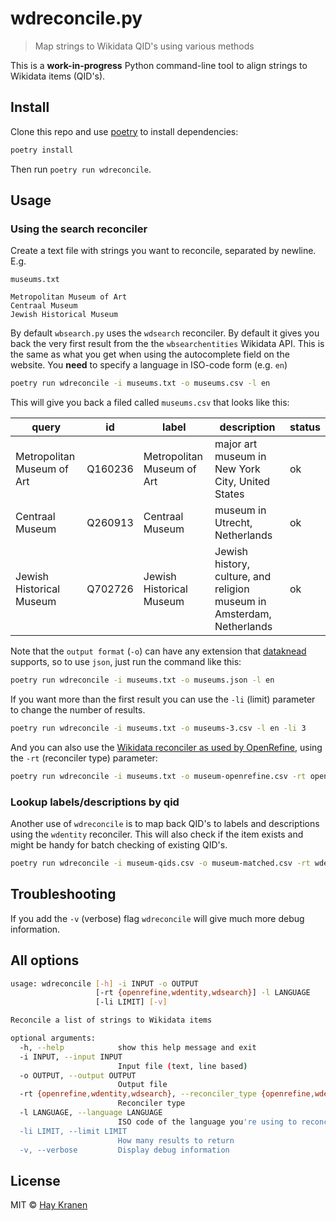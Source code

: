 # wdreconcile.py
> Map strings to Wikidata QID's using various methods

This is a **work-in-progress** Python command-line tool to align strings to Wikidata items (QID's).

## Install
Clone this repo and use [poetry](https://python-poetry.org/) to install dependencies:

```bash
poetry install
```

Then run `poetry run wdreconcile`.

## Usage

### Using the search reconciler
Create a text file with strings you want to reconcile, separated by newline. E.g.

`museums.txt`
```csv
Metropolitan Museum of Art
Centraal Museum
Jewish Historical Museum
```

By default `wbsearch.py` uses the `wdsearch` reconciler. By default it gives you back the very first result from the the `wbsearchentities` Wikidata API. This is the same as what you get when using the autocomplete field on the website. You **need** to specify a language in ISO-code form (e.g. `en`)

```bash
poetry run wdreconcile -i museums.txt -o museums.csv -l en
```

This will give you back a filed called `museums.csv` that looks like this:

|query|id|label|description|status|
|-----|--|-----|-----------|------|
|Metropolitan Museum of Art|Q160236|Metropolitan Museum of Art|major art museum in New York City, United States|ok|
|Centraal Museum|Q260913|Centraal Museum|museum in Utrecht, Netherlands|ok|
|Jewish Historical Museum|Q702726|Jewish Historical Museum|Jewish history, culture, and religion museum in Amsterdam, Netherlands|ok|

Note that the `output format` (`-o`) can have any extension that [dataknead](https://github.com/hay/dataknead) supports, so to use `json`, just run the command like this:
```bash
poetry run wdreconcile -i museums.txt -o museums.json -l en
```

If you want more than the first result you can use the `-li` (limit) parameter to change the number of results.

```bash
poetry run wdreconcile -i museums.txt -o museums-3.csv -l en -li 3
```

And you can also use the [Wikidata reconciler as used by OpenRefine](https://wdreconcile.toolforge.org/), using the `-rt` (reconciler type) parameter:

```bash
poetry run wdreconcile -i museums.txt -o museum-openrefine.csv -rt openrefine -l en
```

### Lookup labels/descriptions by qid
Another use of `wdreconcile` is to map back QID's to labels and descriptions using the `wdentity` reconciler. This will also check if the item exists and might be handy for batch checking of existing QID's.

```bash
poetry run wdreconcile -i museum-qids.csv -o museum-matched.csv -rt wdentity -l en
```

## Troubleshooting
If you add the `-v` (verbose) flag `wdreconcile` will give much more debug information.

## All options
```bash
usage: wdreconcile [-h] -i INPUT -o OUTPUT
                   [-rt {openrefine,wdentity,wdsearch}] -l LANGUAGE
                   [-li LIMIT] [-v]

Reconcile a list of strings to Wikidata items

optional arguments:
  -h, --help            show this help message and exit
  -i INPUT, --input INPUT
                        Input file (text, line based)
  -o OUTPUT, --output OUTPUT
                        Output file
  -rt {openrefine,wdentity,wdsearch}, --reconciler_type {openrefine,wdentity,wdsearch}
                        Reconciler type
  -l LANGUAGE, --language LANGUAGE
                        ISO code of the language you're using to reconcile
  -li LIMIT, --limit LIMIT
                        How many results to return
  -v, --verbose         Display debug information

 ```

## License
MIT &copy; [Hay Kranen](http://www.haykranen.nl)